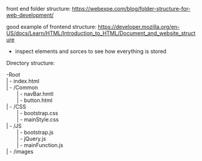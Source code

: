 front end folder structure: 
https://webexpe.com/blog/folder-structure-for-web-development/

good example of frontend structure:
https://developer.mozilla.org/en-US/docs/Learn/HTML/Introduction_to_HTML/Document_and_website_structure
  - inspect elements and sorces to see how everything is stored

Directory structure:

-Root<br />
| - index.html<br />
| - /Common <!--used to store common html/css canvases--><br />
  | - navBar.hmtl<br />
  | - button.html<br />
| - /CSS<br />
  | - bootstrap.css<br />
  | - mainStyle.css<br />
| - /JS<br />
  | - bootstrap.js<br />
  | - jQuery.js<br />
  | - mainFunction.js<br />
| - /images<br />
